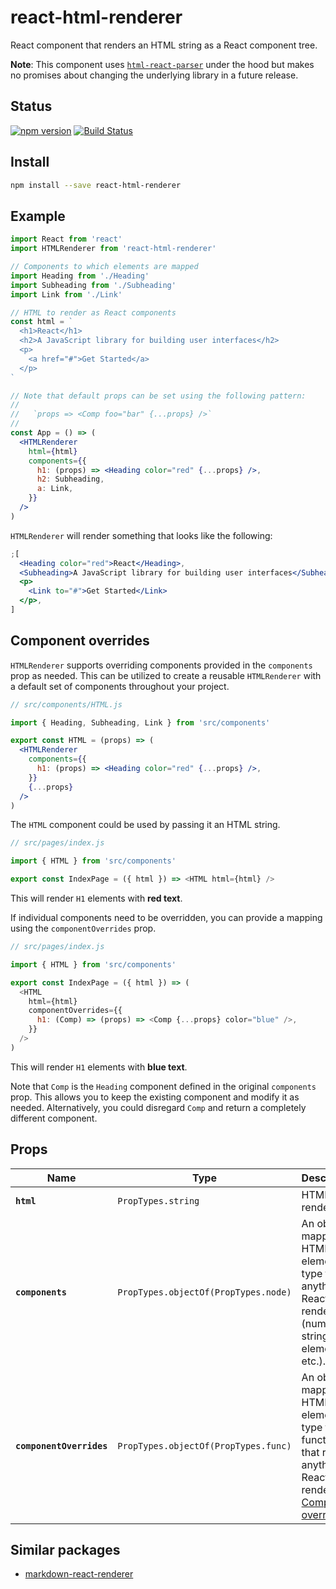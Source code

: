 # react-html-renderer

React component that renders an HTML string as a React component tree.

**Note**: This component uses [`html-react-parser`][html-react-parser] under the
hood but makes no promises about changing the underlying library in a future
release.

## Status

[![npm version](https://flat.badgen.net/npm/v/react-html-renderer)](https://www.npmjs.com/package/react-html-renderer)
[![Build Status](https://flat.badgen.net/travis/angeloashmore/react-html-renderer)](https://travis-ci.com/angeloashmore/react-html-renderer)

## Install

```sh
npm install --save react-html-renderer
```

## Example

```jsx
import React from 'react'
import HTMLRenderer from 'react-html-renderer'

// Components to which elements are mapped
import Heading from './Heading'
import Subheading from './Subheading'
import Link from './Link'

// HTML to render as React components
const html = `
  <h1>React</h1>
  <h2>A JavaScript library for building user interfaces</h2>
  <p>
    <a href="#">Get Started</a>
  </p>
`

// Note that default props can be set using the following pattern:
//
//   `props => <Comp foo="bar" {...props} />`
//
const App = () => (
  <HTMLRenderer
    html={html}
    components={{
      h1: (props) => <Heading color="red" {...props} />,
      h2: Subheading,
      a: Link,
    }}
  />
)
```

`HTMLRenderer` will render something that looks like the following:

```jsx
;[
  <Heading color="red">React</Heading>,
  <Subheading>A JavaScript library for building user interfaces</Subheading>,
  <p>
    <Link to="#">Get Started</Link>
  </p>,
]
```

## Component overrides

`HTMLRenderer` supports overriding components provided in the `components` prop
as needed. This can be utilized to create a reusable `HTMLRenderer` with a
default set of components throughout your project.

```jsx
// src/components/HTML.js

import { Heading, Subheading, Link } from 'src/components'

export const HTML = (props) => (
  <HTMLRenderer
    components={{
      h1: (props) => <Heading color="red" {...props} />,
    }}
    {...props}
  />
)
```

The `HTML` component could be used by passing it an HTML string.

```js
// src/pages/index.js

import { HTML } from 'src/components'

export const IndexPage = ({ html }) => <HTML html={html} />
```

This will render `H1` elements with **red text**.

If individual components need to be overridden, you can provide a mapping using
the `componentOverrides` prop.

```js
// src/pages/index.js

import { HTML } from 'src/components'

export const IndexPage = ({ html }) => (
  <HTML
    html={html}
    componentOverrides={{
      h1: (Comp) => (props) => <Comp {...props} color="blue" />,
    }}
  />
)
```

This will render `H1` elements with **blue text**.

Note that `Comp` is the `Heading` component defined in the original `components`
prop. This allows you to keep the existing component and modify it as needed.
Alternatively, you could disregard `Comp` and return a completely different
component.

## Props

| Name                     | Type                                 | Description                                                                                                                                   |
| ------------------------ | ------------------------------------ | --------------------------------------------------------------------------------------------------------------------------------------------- |
| **`html`**               | `PropTypes.string`                   | HTML to render.                                                                                                                               |
| **`components`**         | `PropTypes.objectOf(PropTypes.node)` | An object mapping an HTML element type to anything React can render (numbers, strings, elements, etc.).                                       |
| **`componentOverrides`** | `PropTypes.objectOf(PropTypes.func)` | An object mapping an HTML element type to a function that returns anything React can render. See [Component overrides](#component-overrides). |

## Similar packages

- [markdown-react-renderer][markdown-react-renderer]

[html-react-parser]: https://github.com/remarkablemark/html-react-parser
[markdown-react-renderer]: https://github.com/asyarb/markdown-react-renderer
